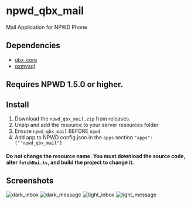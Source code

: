 # npwd_qbx_mail
Mail Application for NPWD Phone

## Dependencies
- [qbx_core](https://github.com/Qbox-project/qbx_core)
- [oxmysql](https://github.com/overextended/oxmysql)

## Requires NPWD 1.5.0 or higher.

## Install
1. Download the `npwd_qbx_mail.zip` from releases.
2. Unzip and add the resource to your server resources folder
3. Ensure `npwd_qbx_mail` BEFORE `npwd`
4. Add app to NPWD config.json in the `apps` section `"apps": ["'npwd_qbx_mail"]`

#### Do not change the resource name. You must download the source code, alter `fetchNui.ts`, and build the project to change it.

## Screenshots
![dark_inbox](https://github.com/Qbox-project/npwd_qbx_mail/assets/7904473/88bf707e-528c-4af8-8650-9fb289754a7f) ![dark_message](https://github.com/Qbox-project/npwd_qbx_mail/assets/7904473/0c71cda6-5fd2-4cf6-adf8-4dccf6b560be)
![light_inbox](https://github.com/Qbox-project/npwd_qbx_mail/assets/7904473/d0e9386d-740f-4b9d-af14-3e343d70593a) ![light_message](https://github.com/Qbox-project/npwd_qbx_mail/assets/7904473/88619014-5485-4c26-9677-bfee7f7c857f)

